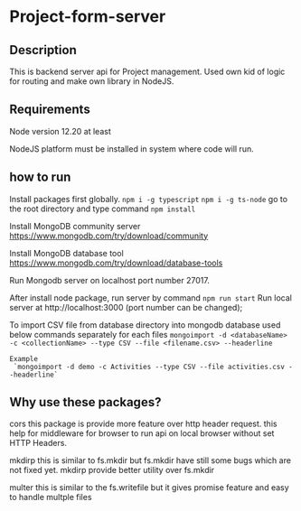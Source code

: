 # Project-form-server

## Description
This is backend server api for Project management.
Used own kid of logic for routing and make own library in NodeJS.

## Requirements
Node version 12.20 at least

NodeJS platform must be installed in system where code will run.

## how to run 
Install packages first globally.
      `npm i -g typescript`
      `npm i -g ts-node`
go to the root directory and type command
      `npm install`

Install MongoDB community server https://www.mongodb.com/try/download/community

Install MongoDB database tool https://www.mongodb.com/try/download/database-tools

Run Mongodb server on localhost port number 27017.

After install node package, run server by command
        `npm run start`
Run local server at http://localhost:3000 (port number can be changed);

To import CSV file from database directory into mongodb database used below commands separately for each files
    `mongoimport -d <databaseName> -c <collectionName> --type CSV --file <filename.csv> --headerline`

    Example
     `mongoimport -d demo -c Activities --type CSV --file activities.csv --headerline`


## Why use these packages?
cors
   this package is provide more feature over http header request.
   this help for middleware for browser to run api on local browser without set HTTP Headers.

mkdirp
   this is similar to fs.mkdir  but fs.mkdir have still some bugs which are not fixed yet.
   mkdirp provide better utility over fs.mkdir

multer
   this is similar to the fs.writefile but it gives promise feature and easy to handle multple files
